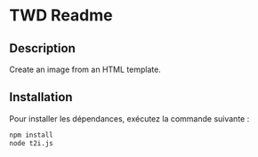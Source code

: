 # TWD Readme

## Description
Create an image from an HTML template.

## Installation
Pour installer les dépendances, exécutez la commande suivante :
```bash
npm install
node t2i.js